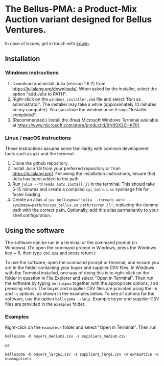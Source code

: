 # The Bellus-PMA: a Product-Mix Auction variant designed for Bellus Ventures.

In case of issues, get in touch with [Edwin](edwinlock@gmail.com).

## Installation
### Windows instructions

1. Download and install Julia (version 1.9.2) from https://julialang.org/downloads/. When asked by the installer, select the option "add Julia to PATH".
2. Right-click on the `windows_installer.cmd` file and select 'Run as administrator'. The installer may take a while (approximately 10 minutes on my computer).
You can close the window once it says "Installer completed".
3. (Recommended.) Install the (free) Microsoft Windows Terminal available at https://www.microsoft.com/store/productid/9N0DX20HK701.

### Linux / macOS instructions

These instructions assume some familiarity with common development tools such as `git` and the terminal.
1. Clone the github repository.
2. Install Julia 1.9 from your preferred repository or from https://julialang.org/. Following the installation instructions, ensure that Julia has been added to the path.
3. Run `julia --threads auto install.jl` in the terminal. This should take 5-15 minutes and create a compiled `sys_bellus.so` sysimage file for faster loading.
4. Create an alias `alias belluspma="julia --threads auto --sysimage=path/to/sys_bellus.so path/to/run.jl"`, replacing the dummy path with the correct path. Optionally,
add this alias permanently to your shell configuration.

## Using the software

The software can be run in a terminal or the command prompt (in Windows). (To open the command prompt in Windows, press the Windows key + R, then type `cmd.exe` and press
return.)

To use the software, open the command prompt or terminal, and ensure you are in the folder containing your buyer and supplier CSV files. In Windows with the Terminal installed,
one way of doing this is to right-click on the folder in question in File Explorer and select "Open in Terminal".
Then run the software by typing `belluspma` together with the appropriate options, and pressing return. The buyer and supplier CSV files are provided using the `-b` and `-s` options,
as shown in the examples below. To see all options for the software, use the option `belluspma --help`. Example buyer and supplier CSV files are provided in the `examples` folder.

### Examples

Right-click on the `examples/` folder and select "Open in Terminal". Then run

`belluspma -b buyers_medium2.csv -s suppliers_medium.csv`

or 

`belluspma -b buyers_large1.csv -s suppliers_large.csv -m exhaustive -o numsuppliers`
